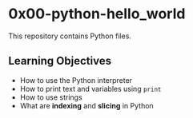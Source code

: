 # 0x00-python-hello_world
This repository contains Python files.
## Learning Objectives
* How to use the Python interpreter
* How to print text and variables using `print`
* How to use strings
* What are **indexing** and **slicing** in Python
